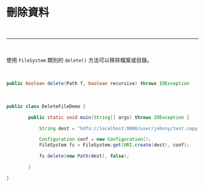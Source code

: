 # 刪除資料

<br>

---

<br>

使用 `FileSystem` 類別的 `delete()` 方法可以移除檔案或目錄。

<br>

```java
public boolean delete(Path f, boolean recursive) throws IOException
```

<br>

```java
public class DeleteFileDemo {

        public static void main(String[] args) throws IOException {

            String dest = "hdfs://localhost:9000/user/johnny/test.copy.txt";

            Configuration conf = new Configuration();
            FileSystem fs = FileSystem.get(URI.create(dest), conf);

            fs.delete(new Path(dest), false);

        }

}
```